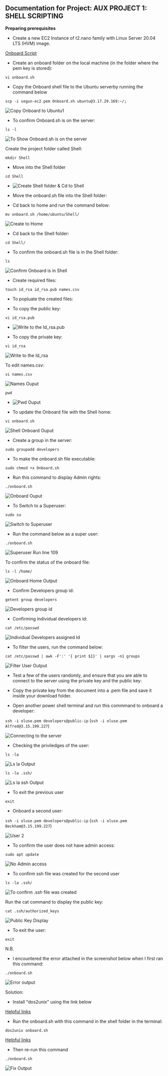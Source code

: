 ## Documentation for Project: AUX PROJECT 1: SHELL SCRIPTING

**Preparing prerequisites**

- Create a new EC2 Instance of t2.nano family with Linux Server 20.04 LTS (HVM) image.

[Onboard Script](https://github.com/darey-devops/Auxilarry-project-1/blob/main/onboard.sh)

- Create an onboard folder on the local machine (in the folder where the pem key is stored):

`vi onboard.sh`

- Copy the Onboard shell file to the Ubuntu serverby running the command below

`scp -i segun-ec2.pem Onboard.sh ubuntu@3.17.29.169:~/;`

![Copy Onboard to Ubuntu1](./image/copy-onboard-to-ubuntu.PNG)

- To confirm Onboard.sh is on the server:

`ls -l`

![To Show Onboard.sh is on the server](./image/To-confirm-Onboard.sh-in-server.PNG)

Create the project folder called Shell:

`mkdir Shell`

- Move into the Shell folder

`cd Shell`

- ![Create Shell folder & Cd to Shell](./image/create-shell-folder-cd-to-shell.PNG)

- Move the onboard.sh file into the Shell folder:

- Cd back to home and run the command below:

`mv onboard.sh /home/ubuntu/Shell/`

![Create to Home](./image/mv-onboard-shell-folder.PNG)

- Cd back to the Shell folder:

`cd Shell/`

- To confirm the onboard.sh file is in the Shell folder:

`ls`

![Confirm Onboard is in Shell](./image/confirm-onboard-is-in-shell.PNG)

- Create required files:

`touch id_rsa id_rsa.pub names.csv`

- To popluate the created files:

- To copy the public key:

`vi id_rsa.pub`

- ![Write to the Id_rsa.pub](./image/write-idsapub-output.PNG)

- To copy the private key:

`vi id_rsa`

![Write to the Id_rsa](./image/write-idsa-output.PNG)

To edit names.csv:

`vi names.csv`

![Names Ouput](./image/names-csv-output.PNG)

`pwd`

- ![Pwd Ouput](./image/pwd-output.PNG)

- To update the Onboard file with the Shell home:

`vi onboard.sh`

![Shell Onboard Ouput](./image/shell-onboard-update-output.PNG)

- Create a group in the server:

`sudo groupadd developers`

- To make the onboard.sh file executable:

`sudo chmod +x Onboard.sh`

- Run this command to display Admin rights:

`./onboard.sh`

![Onboard Ouput](./image/admin-to-onboard.PNG)

- To Switch to a Superuser:

`sudo su`

![Switch to Superuser](./image/switch-to-superuser.PNG)

- Run the command below as a super user:

`./onboard.sh`

![Superuser Run line 109](./image/superuser-command.PNG)

To confirm the status of the onboard file:

`ls -l /home/`

![Onboard Home Output](./image/onboard-confirm-output.PNG)

- Confirm Developers group id:

`getent group developers`

![Developers group id](./image/developers-group-output.PNG)

- Confirming individual developers id:

`cat /etc/passwd`

![Individual Developers assigned Id](./image/developers-assign-id.PNG)

- To filter the users, run the command below:

`cat /etc/passwd | awk -F':' '{ print $1}' | xargs -n1 groups`

![Filter User Output](./image/filter-output.PNG)

- Test a few of the users randomly, and ensure that you are able to connect to the server using the private key and the public key:

- Copy the private key from the document into a .pem file and save it inside your download folder.

- Open another power shell terminal and run this commmand to onboard a developer:

`ssh -i oluse.pem developers@public-ip` (`ssh -i oluse.pem Alfred@3.15.199.227`)

![Connecting to the server](./image/output-connection.PNG)

- Checking the priviledges of the user:

`ls -la`

![Ls la Output](./image/ls-la-output.PNG)

`ls -la .ssh/`

![Ls la ssh Output](./image/ls-la-ssh-folder-output.PNG)

- To exit the previous user

`exit`

- Onboard a second user:

`ssh -i oluse.pem developers@public-ip` (`ssh -i oluse.pem Beckham@3.15.199.227`)

![User 2](./image/onboard-second-user.PNG)

- To confirm the user does not have admin access:

`sudo apt update`

![No Admin access](./image/to-confirm-user-donot-av-admin-rights.PNG)

- To confirm ssh file was created for the second user

`ls -la .ssh/`

![To confirm .ssh file was created](./image/confirm-ssh-file-created.PNG)

Run the cat command to display the public key:

`cat .ssh/authorized_keys`

![Public Key Display](./image/public-key-display.PNG)

- To exit the user:

`exit`

N.B.

- I encountered the error attached in the screenshot below when I first ran this command:

`./onboard.sh`

![Error output](./image/Error-encountered.PNG)

Solution:

- Install "dos2unix" using the link below

[Helpful links](https://askubuntu.com/questions/1117623/how-to-install-dos2unix-on-a-ubuntu-app-on-a-windows-10-machine)

- Run the onboard.sh with this command in the shell folder in the terminal:

`dos2unix onboard.sh`

[Helpful links](https://www.geeksforgeeks.org/dos2unix-unix2dos-commands/?tab=article)

- Then re-run this command

`./onboard.sh`

![Fix Output](./image/fix-outcome.PNG)